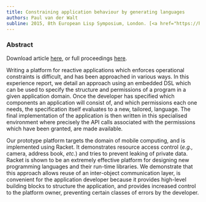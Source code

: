 ```yaml
---
title: Constraining application behaviour by generating languages
authors: Paul van der Walt
subline: 2015, 8th European Lisp Symposium, London. [<a href="https://hal.inria.fr/hal-01140459">pdf</a>] [<a href="https://www.github.com/toothbrush/diaracket">code</a>]
---
```


### Abstract

Download article [here](https://hal.inria.fr/hal-01140459), or full
proceedings
[here](http://www.european-lisp-symposium.org/editions/2015/ELS2015.pdf).

Writing a platform for reactive applications which enforces operational
constraints is difficult, and has been approached in various ways. In
this experience report, we detail an approach using an embedded DSL
which can be used to specify the structure and permissions of a
program in a given application domain. 
Once the developer has specified which components an
application will consist of, and which permissions each one needs, the
specification itself evaluates to a new, tailored, language.
The final implementation of the application is then written in this
specialised environment where precisely the API calls associated with
the permissions which have been granted, are made available.

Our prototype platform targets the domain of mobile computing, and is
implemented using Racket. It demonstrates resource access control (*e.g.,*
camera, address book, *etc.*) and tries to prevent leaking of private
data. Racket is shown to be an extremely effective platform for
designing new programming languages and their run-time libraries.  We
demonstrate that this approach allows reuse of an inter-object
communication layer, is convenient for the application developer
because it provides high-level building blocks to structure the
application, and provides increased control to the platform owner,
preventing certain classes of errors by the developer.
